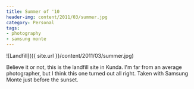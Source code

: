 ```yaml
---
title: Summer of '10
header-img: content/2011/03/summer.jpg
category: Personal
tags:
- photography
- samsung monte
---
```


![Landfill]({{ site.url }}/content/2011/03/summer.jpg)

Believe it or not, this is the landfill site in Kunda. I&#039;m far from an average photographer, but I think this one turned out all right. Taken with Samsung Monte just before the sunset.

